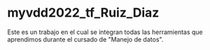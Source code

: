 # myvdd2022_tf_Ruiz_Diaz
Este es un trabajo en el cual se integran todas las herramientas que aprendimos durante el cursado de "Manejo de datos". 
